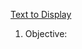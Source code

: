 [Text to Display](https://github.com/sundaybest3/Spring2024/raw/main/Corpus/Readingtext.md)
1. Objective: 
